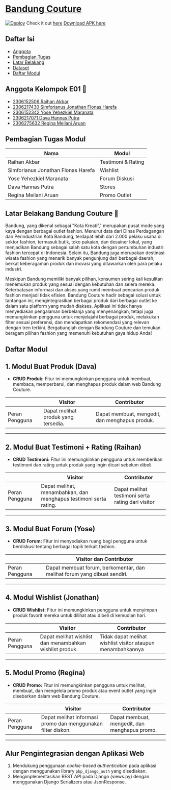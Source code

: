 # [Bandung Couture](https://github.com/PBPgasal24-E01/bandung-couture) 
[![Deploy](https://img.shields.io/badge/Deploy-passing-brightgreen)](link-to-deployment) Check it out [here](http://raihan-akbar-bandungcouture.pbp.cs.ui.ac.id/)
[Download APK here](https://install.appcenter.ms/orgs/pbpe01/apps/bandungcouture/distribution_groups/public/releases/5)

## Daftar Isi
- [Anggota](#anggota-kelompok-e01)
- [Pembagian Tugas](#pembagian-tugas-modul)
- [Latar Belakang](#latar-belakang-bandung-couture)
- [Dataset](#dataset) 
- [Daftar Modul](#daftar-modul) 

## Anggota Kelompok E01 👥
- [2306152506 Raihan Akbar](https://github.com/DaoistXuandu)
- [2306217430 Simforianus Jonathan Flonas Harefa](https://github.com/SimforianusJonathan)
- [2306152342 Yose Yehezkiel Maranata](https://github.com/maskrio)
- [2306217071 Dava Hannas Putra](https://github.com/tjioedava)
- [2306275632 Regina Meilani Aruan](https://github.com/rerearuan)

## Pembagian Tugas Modul
| Nama                       | Modul              |
|----------------------------|--------------------|
| Raihan Akbar               | Testimoni & Rating |
| Simforianus Jonathan Flonas Harefa | Wishlist   |
| Yose Yehezkiel Maranata    | Forum Diskusi      |
| Dava Hannas Putra          | Stores             |
| Regina Meilani Aruan       | Promo Outlet       |

## Latar Belakang Bandung Couture 👗
Bandung, yang dikenal sebagai "Kota Kreatif," merupakan pusat mode yang kaya dengan berbagai outlet fashion. Menurut data dari Dinas Perdagangan dan Perindustrian Kota Bandung, terdapat lebih dari 2.000 pelaku usaha di sektor fashion, termasuk butik, toko pakaian, dan desainer lokal, yang menjadikan Bandung sebagai salah satu kota dengan pertumbuhan industri fashion tercepat di Indonesia. Selain itu, Bandung juga merupakan destinasi wisata fashion yang menarik banyak pengunjung dari berbagai daerah, berkat keberagaman produk dan inovasi yang ditawarkan oleh para pelaku industri. 

Meskipun Bandung memiliki banyak pilihan, konsumen sering kali kesulitan menemukan produk yang sesuai dengan kebutuhan dan selera mereka. Keterbatasan informasi dan akses yang rumit membuat pencarian produk fashion menjadi tidak efisien. Bandung Couture hadir sebagai solusi untuk tantangan ini, mengintegrasikan berbagai produk dari berbagai outlet ke dalam satu platform yang mudah diakses. Aplikasi ini tidak hanya menyediakan pengalaman berbelanja yang menyenangkan, tetapi juga memungkinkan pengguna untuk menjelajahi berbagai produk, melakukan filter sesuai preferensi, dan mendapatkan rekomendasi yang relevan dengan tren terkini. Bergabunglah dengan Bandung Couture dan temukan beragam pilihan fashion yang memenuhi kebutuhan gaya hidup Anda!

## Daftar Modul

## 1. Modul Buat Produk (Dava)
- **CRUD Produk:** Fitur ini memungkinkan pengguna untuk membuat, membaca, memperbarui, dan menghapus produk dalam web Bandung Couture.

|                       | Visitor                                           | Contributor                                     |
|-----------------------|--------------------------------------------------|------------------------------------------------|
| Peran Pengguna        | Dapat melihat produk yang tersedia.              | Dapat membuat, mengedit, dan menghapus produk. |

---

## 2. Modul Buat Testimoni + Rating (Raihan)
- **CRUD Testimoni:** Fitur ini memungkinkan pengguna untuk memberikan testimoni dan rating untuk produk yang ingin dicari sebelum dibeli.

|                       | Visitor                                           | Contributor                                     |
|-----------------------|--------------------------------------------------|------------------------------------------------|
| Peran Pengguna       | Dapat melihat, menambahkan, dan menghapus testimoni serta rating. | Dapat melihat testimoni serta rating dari visitor |

---

## 3. Modul Buat Forum (Yose)
- **CRUD Forum:** Fitur ini menyediakan ruang bagi pengguna untuk berdiskusi tentang berbagai topik terkait fashion.

|                       | Visitor dan Contributor                                     |
|-----------------------|--------------------------------------------------------------------------------------------------|
| Peran Pengguna        | Dapat membuat forum, berkomentar, dan melihat forum yang dibuat sendiri.                           |

---

## 4. Modul Wishlist (Jonathan)
- **CRUD Wishlist:** Fitur ini memungkinkan pengguna untuk menyimpan produk favorit mereka untuk dilihat atau dibeli di kemudian hari.

|                       | Visitor                                           | Contributor                                     |
|-----------------------|--------------------------------------------------|------------------------------------------------|
| Peran Pengguna        | Dapat melihat wishlist dan menambahkan wishlist produk.   | Tidak dapat melihat wishlist visitor ataupun menambahkannya |

---

## 5. Modul Promo (Regina)
- **CRUD Promo:** Fitur ini memungkinkan pengguna untuk melihat, membuat, dan mengelola promo produk atau event outlet yang ingin disebarkan dalam web Bandung Couture.

|                       | Visitor                                           | Contributor                                     |
|-----------------------|--------------------------------------------------|------------------------------------------------|
| Peran Pengguna        | Dapat melihat informasi promo dan menggunakan filter diskon. | Dapat membuat, mengedit, dan menghapus promo. |

---

## Alur Pengintegrasian dengan Aplikasi Web
1. Mendukung penggunaan *cookie-based authentication* pada aplikasi dengan menggunakan library `pbp_django_auth` yang disediakan.
2. Mengimplementasikan REST API pada Django (views.py) dengan menggunakan Django Serializers atau JsonResponse.

